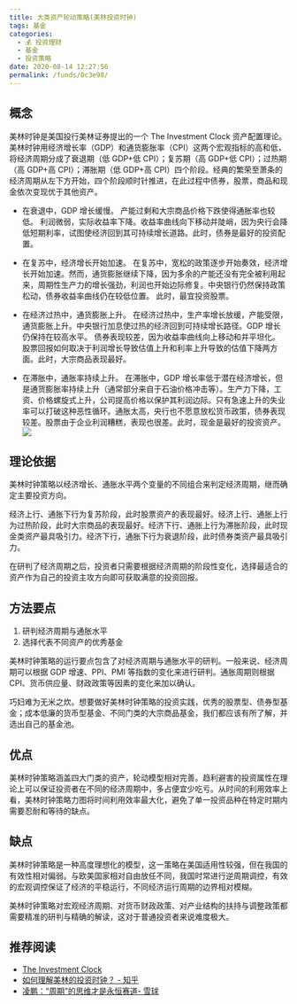 ```yaml
---
title: 大类资产轮动策略(美林投资时钟)
tags: 基金
categories: 
  - 💰 投资理财
  - 基金
  - 投资策略
date: 2020-08-14 12:27:56
permalink: /funds/0c3e98/
---
```


## 概念
美林时钟是美国投行美林证券提出的一个 The Investment Clock 资产配置理论。美林时钟用经济增长率（GDP）和通货膨胀率（CPI）这两个宏观指标的高和低，将经济周期分成了衰退期（低 GDP+低 CPI）；复苏期（高 GDP+低 CPI）；过热期（高 GDP+高 CPI）；滞胀期（低 GDP+高 CPI）四个阶段。经典的繁荣至萧条的经济周期从左下方开始，四个阶段顺时针推进，在此过程中债券，股票，商品和现金依次变现优于其他资产。

- 在衰退中，GDP 增长缓慢。
产能过剩和大宗商品价格下跌使得通胀率也较低。 利润微弱，实际收益率下降。收益率曲线向下移动并陡峭，因为央行会降低短期利率，试图使经济回到其可持续增长道路。此时，债券是最好的投资配置。

- 在复苏中，经济增长开始加速。
在复苏中，宽松的政策逐步开始奏效，经济增长开始加速。然而，通货膨胀继续下降，因为多余的产能还没有完全被利用起来，周期性生产力的增长强劲，利润也开始边际修复。中央银行仍然保持政策松动，债券收益率曲线仍在较低位置。 此时，最宜投资股票。

- 在经济过热中，通货膨胀上升。
在经济过热中，生产率增长放缓，产能受限，通货膨胀上升。中央银行加息使过热的经济回到可持续增长路径。GDP 增长仍保持在较高水平。 债券表现较差，因为收益率曲线向上移动和并平坦化。 股票回报如何取决于利润增长导致估值上升和利率上升导致的估值下降两方面。此时，大宗商品表现最好。

- 在滞胀中，通胀率持续上升。
在滞胀中，GDP 增长率低于潜在经济增长，但是通货膨胀率持续上升（通常部分来自于石油价格冲击等）。生产力下降，工资、价格螺旋式上升，公司提高价格以保护其利润边际。只有急速上升的失业率可以打破这种恶性循环。通胀太高，央行也不愿意放松货币政策，债券表现较差。股票由于企业利润糟糕，表现也很差。此时，现金是最好的投资资产。
![](https://cdn.jsdelivr.net/gh/masantu/statics/images/ml-clock.png)
## 理论依据

美林时钟策略以经济增长、通胀水平两个变量的不同组合来判定经济周期，继而确定主要投资方向。

经济上行、通胀下行为复苏阶段，此时股票资产的表现最好。经济上行、通胀上行为过热阶段，此时大宗商品的表现最好。经济下行、通胀上行为滞胀阶段，此时现金类资产最具吸引力。经济下行，通胀下行为衰退阶段，此时债券类资产最具吸引力。

在研判了经济周期之后，投资者只需要根据经济周期的阶段性变化，选择最适合的资产作为自己的投资主攻方向即可获取满意的投资回报。

## 方法要点

1. 研判经济周期与通胀水平
2. 选择代表不同资产的优秀基金

美林时钟策略的运行要点包含了对经济周期与通胀水平的研判。一般来说、经济周期可以根据 GDP 增速、PPI、PMI 等指数的变化来进行研判。通胀周期则根据 CPI、货币供应量、财政政策等因素的变化来加以确认。

巧妇难为无米之炊。想要做好美林时钟策略的投资实践，优秀的股票型、债券型基金；成本低廉的货币型基金、不同门类的大宗商品基金，我们都应该有所了解，并选出自己的基金池。

## 优点

美林时钟策略涵盖四大门类的资产，轮动模型相对完善。趋利避害的投资属性在理论上可以保证投资者在不同的经济周期中，多占便宜少吃亏。从时间的利用效率上看，美林时钟策略力图将时间利用效率最大化，避免了单一投资品种在特定时期内需要忍耐和等待的缺点。

## 缺点

美林时钟策略是一种高度理想化的模型，这一策略在美国适用性较强，但在我国的有效性相对偏弱。与欧美国家相对自由放任不同，我国时常进行逆周期调控，有效的宏观调控保证了经济的平稳运行，不同经济运行周期的边界相对模糊。

美林时钟策略对宏观经济周期、对货币财政政策、对产业结构的扶持与调整政策都需要精准的研判与精确的解读，这对于普通投资者来说难度极大。

## 推荐阅读
- [The Investment Clock](https://www.newsmth.net/bbsanc.php?path=/groups/social.faq/EconForum/book/fandu/M.1240388095.M0&ap=576)
- [如何理解美林的投资时钟？ - 知乎](https://www.zhihu.com/question/23117153)
- [凌鹏：“周期”的思维才是永恒赛道- 雪球](https://xueqiu.com/9056694908/174134423)